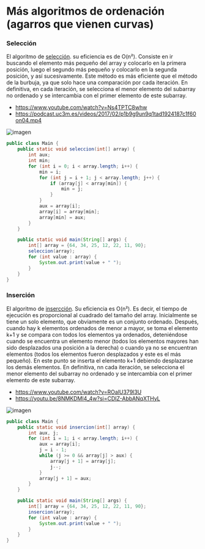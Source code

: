 # Más algoritmos de ordenación (agarros que vienen curvas)
### Selección
El algoritmo de [selección](https://es.wikipedia.org/wiki/Ordenamiento_por_selecci%C3%B3n). su eficiencia es de O(n²).  Consiste en ir buscando el elemento más pequeño del array y colocarlo en la primera posición, luego el segundo más pequeño y colocarlo en la segunda posición, y así sucesivamente. Este método es más eficiente que el método de la burbuja, ya que solo hace una comparación por cada iteración. En definitiva, en cada iteración, se selecciona el menor elemento del subarray no ordenado y se intercambia con el primer elemento de este subarray.
- https://www.youtube.com/watch?v=Ns4TPTC8whw
- https://podcast.uc3m.es/videos/2017/02/p1b9g9un9q1tad1924187c1f60on04.mp4

![imagen](https://upload.wikimedia.org/wikipedia/commons/9/94/Selection-Sort-Animation.gif)

```java
public class Main {
    public static void seleccion(int[] array) {
        int aux;
        int min;
        for (int i = 0; i < array.length; i++) {
            min = i;
            for (int j = i + 1; j < array.length; j++) {
                if (array[j] < array[min]) {
                    min = j;
                }
            }
            aux = array[i];
            array[i] = array[min];
            array[min] = aux;
        }
    }

    public static void main(String[] args) {
        int[] array = {64, 34, 25, 12, 22, 11, 90};
        seleccion(array);
        for (int value : array) {
            System.out.print(value + " ");
        }
    }
}
```

### Inserción
El algoritmo de [insercción](https://es.wikipedia.org/wiki/Ordenamiento_por_inserci%C3%B3n). Su eficiencia es O(n²). Es decir, el tiempo de ejecución es proporcional al cuadrado del tamaño del array. Inicialmente se tiene un solo elemento, que obviamente es un conjunto ordenado. Después, cuando hay k elementos ordenados de menor a mayor, se toma el elemento k+1 y se compara con todos los elementos ya ordenados, deteniéndose cuando se encuentra un elemento menor (todos los elementos mayores han sido desplazados una posición a la derecha) o cuando ya no se encuentran elementos (todos los elementos fueron desplazados y este es el más pequeño). En este punto se inserta el elemento k+1 debiendo desplazarse los demás elementos. En definitiva, nn cada iteración, se selecciona el menor elemento del subarray no ordenado y se intercambia con el primer elemento de este subarray.
- https://www.youtube.com/watch?v=ROalU379l3U
- https://youtu.be/8NMKDMl4_4w?si=CDIZ-AbbANqXTHyL

![imagen](https://upload.wikimedia.org/wikipedia/commons/0/0f/Insertion-sort-example-300px.gif)

```java
public class Main {
    public static void insercion(int[] array) {
        int aux, j;
        for (int i = 1; i < array.length; i++) {
            aux = array[i];
            j = i - 1;
            while (j >= 0 && array[j] > aux) {
                array[j + 1] = array[j];
                j--;
            }
            array[j + 1] = aux;
        }
    }

    public static void main(String[] args) {
        int[] array = {64, 34, 25, 12, 22, 11, 90};
        insercion(array);
        for (int value : array) {
            System.out.print(value + " ");
        }
    }
}
```
